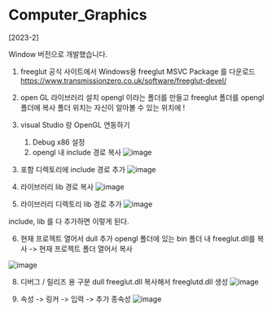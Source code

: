 # Computer_Graphics
[2023-2]

Window 버전으로 개발했습니다.
<br>

1. freeglut 공식 사이트에서 Windows용 freeglut MSVC Package 를 다운로드
https://www.transmissionzero.co.uk/software/freeglut-devel/

2. open GL 라이브러리 설치
   opengl 이라는 폴더를 만들고 freeglut 폴더를 opengl 폴더에 복사
   폴더 위치는 자신이 알아볼 수 있는 위치에 !

3. visual Studio 랑 OpenGL 연동하기
   1) Debug x86 설정
   2) opengl 내 include 경로 복사 
     ![image](https://github.com/user-attachments/assets/aa313786-41ef-42eb-94af-828fb6b092db)



  3) 포함 디렉토리에 include 경로 추가
    ![image](https://github.com/user-attachments/assets/50a05f4a-d7c7-4f0f-a585-509d271b8acc)


  4) 라이브러리 lib 경로 복사
     ![image](https://github.com/user-attachments/assets/3d448166-3f78-4245-aaa3-99593f73e730)



  5) 라이브러리 디렉토리 lib 경로 추가
     ![image](https://github.com/user-attachments/assets/0948fe8d-ad33-4577-b135-bc0aebc790a9)


  include, lib 를 다 추가하면 이렇게 된다.

  6) 현재 프로젝트 열어서 dull 추가
      opengl 폴더에 있는 bin 폴더 내 freeglut.dll를 복사 -> 현재 프로젝트 폴더 열어서 복사
     
 ![image](https://github.com/user-attachments/assets/3d138455-b95c-47ed-bf94-b8cdb7597f1c)




  8) 디버그 / 릴리즈 용 구분 dull
     freeglut.dll 복사해서 freeglutd.dll 생성
     ![image](https://github.com/user-attachments/assets/d913ea5a-193b-4ce6-b07e-496037a01077)



9) 속성 -> 링커 -> 입력 -> 추가 종속성
     ![image](https://github.com/user-attachments/assets/edf92438-a657-471d-952a-9eb0f4e272e6)



